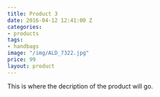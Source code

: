 ```yaml
---
title: Product 3
date: 2016-04-12 12:41:00 Z
categories:
- products
tags:
- handbags
image: "/img/ALD_7322.jpg"
price: 99
layout: product
---
```


This is where the decription of the product will go.
